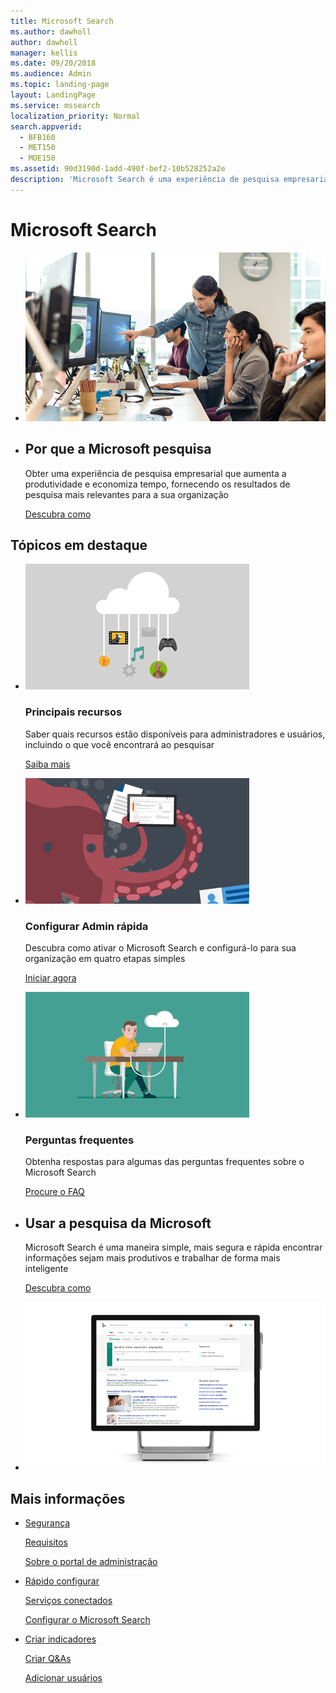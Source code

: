 ```yaml
---
title: Microsoft Search
ms.author: dawholl
author: dawholl
manager: kellis
ms.date: 09/20/2018
ms.audience: Admin
ms.topic: landing-page
layout: LandingPage
ms.service: mssearch
localization_priority: Normal
search.appverid:
  - BFB160
  - MET150
  - MOE150
ms.assetid: 90d3190d-1add-490f-bef2-10b528252a2e
description: 'Microsoft Search é uma experiência de pesquisa empresarial que aumenta a produtividade e economiza tempo, fornecendo os resultados de pesquisa mais relevantes para a sua organização'
---
```

# <a name="microsoft-search"></a>Microsoft Search

<ul class="panelContent cardsW cols cols2">
    <li>
        <div class="cardSize">
            <div class="cardPadding">
                <div class="card">
                    <div class="cardImageOuter">
                        <div class="cardImage">
                            <img src="media/a40fcb56-f0f9-4924-ae36-eb0a370665e3.png" alt="People in an office, one pointing at something on a screen." />
                        </div>
                    </div>
                    <div class="cardText">
                    </div>
                </div>
            </div>
        </div>
    </li>
    <li>
        <div class="cardSize">
            <div class="cardPadding">
                <div class="card">
                    <div class="cardText">
                        <h2>Por que a Microsoft pesquisa</h2>
                        <p>Obter uma experiência de pesquisa empresarial que aumenta a produtividade e economiza tempo, fornecendo os resultados de pesquisa mais relevantes para a sua organização</p>
                        <p><a href="why-microsoft-search.md">Descubra como</a></p>
                    </div>
                </div>
            </div>
        </div>
    </li>
</ul>

<h2>Tópicos em destaque</h2>

<ul class="panelContent cardsW">
    <li>
        <div class="cardSize">
            <div class="cardPadding">
                <div class="card">
                    <div class="cardImageOuter">
                        <div class="cardImage">
                            <img src="media/651172f9-f9b6-4fbe-89f3-8adf6450cd7f.png" alt="Features included in Microsoft Search" />
                        </div>
                    </div>
                    <div class="cardText">
                        <h3>Principais recursos</h3>
                        <p>Saber quais recursos estão disponíveis para administradores e usuários, incluindo o que você encontrará ao pesquisar</p>
                        <p><a href="features.md">Saiba mais</a></p>
                    </div>
                </div>
            </div>
        </div>
    </li>
    <li>
        <div class="cardSize">
            <div class="cardPadding">
                <div class="card">
                    <div class="cardImageOuter">
                        <div class="cardImage">
                            <img src="media/60a078b4-166d-42f4-a3b9-91c04c9001f0.png" alt="Quick for admins to set up and configure" />
                        </div>
                    </div>
                    <div class="cardText">
                        <h3>Configurar Admin rápida</h3>
                        <p>Descubra como ativar o Microsoft Search e configurá-lo para sua organização em quatro etapas simples</p>
                        <p><a href="quick-set-up.md">Iniciar agora</a></p>
                    </div>
                </div>
            </div>
        </div>
    </li>
    <li>
        <div class="cardSize">
            <div class="cardPadding">
                <div class="card">
                    <div class="cardImageOuter">
                        <div class="cardImage">
                            <img src="media/d696a83a-6322-477a-befd-4ad102b8204d.png" alt="Frequently asked questions about Microsoft Search" />
                        </div>
                    </div>
                    <div class="cardText">
                        <h3>Perguntas frequentes</h3>
                        <p>Obtenha respostas para algumas das perguntas frequentes sobre o Microsoft Search</p>
                        <p><a href="faqs.md">Procure o FAQ</a></p>
                    </div>
                </div>
            </div>
        </div>
    </li>
</ul>

<ul class="panelContent cardsW cols cols2">
    <li>
        <div class="cardSize">
            <div class="cardPadding">
                <div class="card">
                    <div class="cardText">
                        <h2>Usar a pesquisa da Microsoft</h2>
                        <p>Microsoft Search é uma maneira simple, mais segura e rápida encontrar informações sejam mais produtivos e trabalhar de forma mais inteligente</p>
                        <p><a href="use/about-microsoft-search.md">Descubra como</a></p>
                    </div>
                </div>
            </div>
        </div>
    </li>
    <li>
        <div class="cardSize">
            <div class="cardPadding">
                <div class="card">
                    <div class="cardImageOuter">
                        <div class="cardImage">
                            <img src="media/c8456838-c6db-41f7-9e84-eebfd9c5b0b8.png" alt="How work results appear on Bing" />
                        </div>
                    </div>
                    <div class="cardText">
                    </div>
                </div>
            </div>
        </div>
    </li>
</ul>

<h2>Mais informações</h2>
<ul class="panelContent cardsW">
    <li>
        <div class="cardSize">
            <div class="cardPadding">
                <div class="card">
                    <div class="cardText">
                        <p><a href="security.md">Segurança</a></p>
                        <p><a href="requirements.md">Requisitos</a></p>  
                        <p><a href="about-the-admin-portal.md">Sobre o portal de administração</a></p>
                    </div>
                </div>
            </div>
        </div>
    </li>
    <li>
        <div class="cardSize">
            <div class="cardPadding">
                <div class="card">
                    <div class="cardText">
                        <p><a href="quick-set-up.md">Rápido configurar</a></p>
                        <p><a href="connected-services.md">Serviços conectados</a></p>
                        <p><a href="set-up-microsoft-search.md">Configurar o Microsoft Search</a></p>
                    </div>
                </div>
            </div>
        </div>
    </li>
    <li>
        <div class="cardSize">
            <div class="cardPadding">
                <div class="card">
                    <div class="cardText">
                        <p><a href="create-bookmarks.md">Criar indicadores</a></p>
                        <p><a href="create-qas.md">Criar Q&As</a></p>
                        <p><a href="add-users.md">Adicionar usuários</a></p>
                    </div>
                </div>
            </div>
        </div>
    </li>
</ul>  
